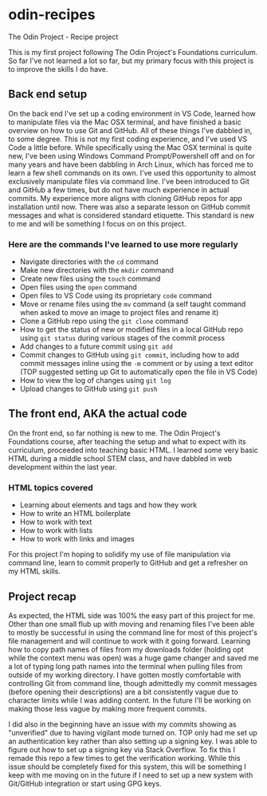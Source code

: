 # odin-recipes
The Odin Project - Recipe project

This is my first project following The Odin Project's Foundations curriculum. So far I've not learned a lot so far, but my primary focus with this project is to improve the skills I do have.
## Back end setup
On the back end I've set up a coding environment in VS Code, learned how to manipulate files via the Mac OSX terminal, and have finished a basic overview on how to use Git and GitHub. All of these things I've dabbled in, to some degree. This is not my first coding experience, and I've used VS Code a little before. While specifically using the Mac OSX terminal is quite new, I've been using Windows Command Prompt/Powershell off and on for many years and have been dabbling in Arch Linux, which has forced me to learn a few shell commands on its own. I've used this opportunity to almost exclusively manipulate files via command line. I've been introduced to Git and GitHub a few times, but do not have much experience in actual commits. My experience more aligns with cloning GitHub repos for app installation until now. There was also a separate lesson on GitHub commit messages and what is considered standard etiquette. This standard is new to me and will be something I focus on on this project.
### Here are the commands I've learned to use more regularly
- Navigate directories with the `cd` command
- Make new directories with the `mkdir` command
- Create new files using the `touch` command
- Open files using the `open` command
- Open files to VS Code using its proprietary `code` command
- Move or rename files using the `mv` command (a self taught command when asked to move an image to project files and rename it)
- Clone a GitHub repo using the `git clone` command
- How to get the status of new or modified files in a local GitHub repo using `git status` during various stages of the commit process
- Add changes to a future commit using `git add`
- Commit changes to GitHub using `git commit`, including how to add commit messages inline using the `-m` comment or by using a text editor (TOP suggested setting up Git to automatically open the file in VS Code)
- How to view the log of changes using `git log`
- Upload changes to GitHub using `git push`
## The front end, AKA the actual code
On the front end, so far nothing is new to me. The Odin Project's Foundations course, after teaching the setup and what to expect with its curriculum, proceeded into teaching basic HTML. I learned some very basic HTML during a middle school STEM class, and have dabbled in web development within the last year.
### HTML topics covered
- Learning about elements and tags and how they work
- How to write an HTML boilerplate
- How to work with text
- How to work with lists
- How to work with links and images

For this project I'm hoping to solidify my use of file manipulation via command line, learn to commit properly to GitHub and get a refresher on my HTML skills.
## Project recap
As expected, the HTML side was 100% the easy part of this project for me. Other than one small flub up with moving and renaming files I've been able to mostly be successful in using the command line for most of this project's file management and will continue to work with it going forward. Learning how to copy path names of files from my downloads folder (holding opt while the context menu was open) was a huge game changer and saved me a lot of typing long path names into the terminal when pulling files from outside of my working directory. I have gotten mostly comfortable with controlling Git from command line, though admittedly my commit messages (before opening their descriptions) are a bit consistently vague due to character limits while I was adding content. In the future I'll be working on making those less vague by making more frequent commits.

I did also in the beginning have an issue with my commits showing as "unverified" due to having vigilant mode turned on. TOP only had me set up an authentication key rather than also setting up a signing key. I was able to figure out how to set up a signing key via Stack Overflow. To fix this I remade this repo a few times to get the verification working. While this issue should be completely fixed for this system, this will be something I keep with me moving on in the future if I need to set up a new system with Git/GitHub integration or start using GPG keys.